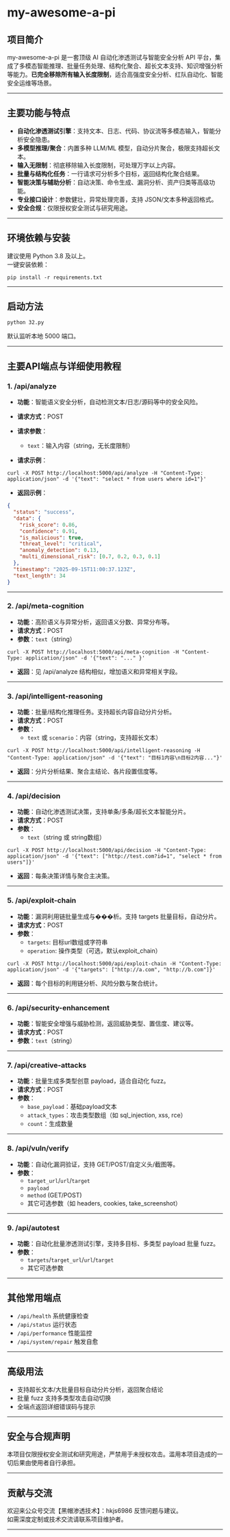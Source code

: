 # my-awesome-a-pi

## 项目简介

my-awesome-a-pi 是一套顶级 AI 自动化渗透测试与智能安全分析 API 平台，集成了多模态智能推理、批量任务处理、结构化聚合、超长文本支持、知识增强分析等能力。**已完全移除所有输入长度限制**，适合高强度安全分析、红队自动化、智能安全运维等场景。

---

## 主要功能与特点

- **自动化渗透测试引擎**：支持文本、日志、代码、协议流等多模态输入，智能分析安全隐患。
- **多模型推理/聚合**：内置多种 LLM/ML 模型，自动分片聚合，极限支持超长文本。
- **输入无限制**：彻底移除输入长度限制，可处理万字以上内容。
- **批量与结构化任务**：一行请求可分析多个目标，返回结构化聚合结果。
- **智能决策与辅助分析**：自动决策、命令生成、漏洞分析、资产归类等高级功能。
- **专业接口设计**：参数健壮，异常处理完善，支持 JSON/文本多种返回格式。
- **安全合规**：仅限授权安全测试与研究用途。

---

## 环境依赖与安装

建议使用 Python 3.8 及以上。  
一键安装依赖：

```
pip install -r requirements.txt
```

---

## 启动方法

```
python 32.py
```
默认监听本地 5000 端口。

---

## 主要API端点与详细使用教程

### 1. /api/analyze

- **功能**：智能语义安全分析，自动检测文本/日志/源码等中的安全风险。
- **请求方式**：POST
- **请求参数**：
  - `text`：输入内容（string，无长度限制）

- **请求示例**：

```
curl -X POST http://localhost:5000/api/analyze -H "Content-Type: application/json" -d '{"text": "select * from users where id=1"}'
```

- **返回示例**：

```json
{
  "status": "success",
  "data": {
    "risk_score": 0.86,
    "confidence": 0.91,
    "is_malicious": true,
    "threat_level": "critical",
    "anomaly_detection": 0.13,
    "multi_dimensional_risk": [0.7, 0.2, 0.3, 0.1]
  },
  "timestamp": "2025-09-15T11:00:37.123Z",
  "text_length": 34
}
```

---

### 2. /api/meta-cognition

- **功能**：高阶语义与异常分析，返回语义分数、异常分布等。
- **请求方式**：POST
- **参数**：`text`（string）

```
curl -X POST http://localhost:5000/api/meta-cognition -H "Content-Type: application/json" -d '{"text": "..." }'
```
- **返回**：见 /api/analyze 结构相似，增加语义和异常相关字段。

---

### 3. /api/intelligent-reasoning

- **功能**：批量/结构化推理任务。支持超长内容自动分片分析。
- **请求方式**：POST
- **参数**：
  - `text` 或 `scenario`：内容（string，支持超长文本）

```
curl -X POST http://localhost:5000/api/intelligent-reasoning -H "Content-Type: application/json" -d '{"text": "目标1内容\n目标2内容..."}'
```
- **返回**：分片分析结果、聚合主结论、各片段置信度等。

---

### 4. /api/decision

- **功能**：自动化渗透测试决策，支持单条/多条/超长文本智能分片。
- **请求方式**：POST
- **参数**：
  - `text`（string 或 string数组）

```
curl -X POST http://localhost:5000/api/decision -H "Content-Type: application/json" -d '{"text": ["http://test.com?id=1", "select * from users"]}'
```
- **返回**：每条决策详情与聚合主决策。

---

### 5. /api/exploit-chain

- **功能**：漏洞利用链批量生成与���析。支持 targets 批量目标，自动分片。
- **请求方式**：POST
- **参数**：
  - `targets`: 目标url数组或字符串
  - `operation`: 操作类型（可选，默认exploit_chain）

```
curl -X POST http://localhost:5000/api/exploit-chain -H "Content-Type: application/json" -d '{"targets": ["http://a.com", "http://b.com"]}'
```
- **返回**：每个目标的利用链分析、风险分数与聚合统计。

---

### 6. /api/security-enhancement

- **功能**：智能安全增强与威胁检测，返回威胁类型、置信度、建议等。
- **请求方式**：POST
- **参数**：`text`（string）

---

### 7. /api/creative-attacks

- **功能**：批量生成多类型创意 payload，适合自动化 fuzz。
- **请求方式**：POST
- **参数**：
  - `base_payload`：基础payload文本
  - `attack_types`：攻击类型数组（如 sql_injection, xss, rce）
  - `count`：生成数量

---

### 8. /api/vuln/verify

- **功能**：自动化漏洞验证，支持 GET/POST/自定义头/截图等。
- **参数**：
  - `target_url`/`url`/`target`
  - `payload`
  - `method` (GET/POST)
  - 其它可选参数（如 headers, cookies, take_screenshot）

---

### 9. /api/autotest

- **功能**：自动化批量渗透测试引擎，支持多目标、多类型 payload 批量 fuzz。
- **参数**：
  - `targets`/`target_url`/`url`/`target`
  - 其它可选参数

---

## 其他常用端点

- `/api/health` 系统健康检查
- `/api/status` 运行状态
- `/api/performance` 性能监控
- `/api/system/repair` 触发自愈

---

## 高级用法

- 支持超长文本/大批量目标自动分片分析，返回聚合结论
- 批量 fuzz 支持多类型攻击自动切换
- 全端点返回详细错误码与提示

---

## 安全与合规声明

本项目仅限授权安全测试和研究用途，严禁用于未授权攻击。滥用本项目造成的一切后果由使用者自行承担。

---

## 贡献与交流

欢迎来公众号交流【黑帽渗透技术】：hkjs6986 反馈问题与建议。  
如需深度定制或技术交流请联系项目维护者。

---
